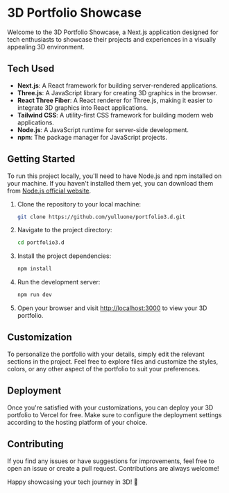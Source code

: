 # 3D Portfolio Showcase

Welcome to the 3D Portfolio Showcase, a Next.js application designed for tech enthusiasts to showcase their projects and experiences in a visually appealing 3D environment.

## Tech Used

- **Next.js**: A React framework for building server-rendered applications.
- **Three.js**: A JavaScript library for creating 3D graphics in the browser.
- **React Three Fiber**: A React renderer for Three.js, making it easier to integrate 3D graphics into React applications.
- **Tailwind CSS**: A utility-first CSS framework for building modern web applications.
- **Node.js**: A JavaScript runtime for server-side development.
- **npm**: The package manager for JavaScript projects.

## Getting Started

To run this project locally, you'll need to have Node.js and npm installed on your machine. If you haven't installed them yet, you can download them from [Node.js official website](https://nodejs.org/).

1. Clone the repository to your local machine:

    ```bash
    git clone https://github.com/yulluone/portfolio3.d.git
    ```

2. Navigate to the project directory:

    ```bash
    cd portfolio3.d
    ```

3. Install the project dependencies:

    ```bash
    npm install
    ```

4. Run the development server:

    ```bash
    npm run dev
    ```

5. Open your browser and visit [http://localhost:3000](http://localhost:3000) to view your 3D portfolio.

## Customization

To personalize the portfolio with your details, simply edit the relevant sections in the project. Feel free to explore files and customize the styles, colors, or any other aspect of the portfolio to suit your preferences.

## Deployment

Once you're satisfied with your customizations, you can deploy your 3D portfolio to Vercel for free. Make sure to configure the deployment settings according to the hosting platform of your choice.

## Contributing

If you find any issues or have suggestions for improvements, feel free to open an issue or create a pull request. Contributions are always welcome!


Happy showcasing your tech journey in 3D! 🚀
